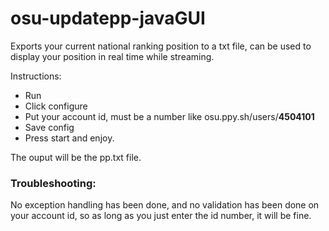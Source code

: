 # osu-updatepp-javaGUI
 
Exports your current national ranking position to a txt file, can be used to display your position in real time while streaming.

Instructions: 

 - Run
 - Click configure
 - Put your account id, must be a number like osu.ppy.sh/users/__4504101__
 - Save config
 - Press start and enjoy.
 
 The ouput will be the pp.txt file.
 
### Troubleshooting:

No exception handling has been done, and no validation has been done on your account id, so as long as you just enter the id number, it will be fine.



